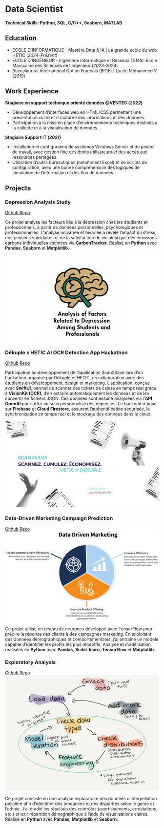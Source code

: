 # Data Scientist

#### Technical Skills: Python, SQL, C/C++, Seaborn, MATLAB

## Education
- ECOLE D’INFORMATIQUE - Mastère Data & IA | La grande école du web HETIC (_2024-Présent_)			       		
- ECOLE D’INGÉNIEUR - Ingénierie Informatique et Réseaux | EMSI: Ecole Marocaine des Sciences de l'lngenieur (_2023-2024_)	 			        		
- Baccalauréat International Option Français (BIOF) | Lycée Mohammed V (_2019_)

## Work Experience
**Stagiaire en support technique orienté données @VENTEC (_2022_)**
- Développement d’interfaces web en HTML/CSS permettant une présentation claire et structurée des informations et des données.
- Participation à la mise en place d’environnements techniques destinés à la collecte et à la visualisation de données.

**Stagiaire Support IT (_2021_)**
- Installation et configuration de systèmes Windows Server et de postes de travail, avec gestion fine des droits utilisateurs et des accès aux ressources partagées.
- Utilisation d’outils bureautiques (notamment Excel) et de scripts de configuration, avec une bonne compréhension des logiques de circulation de l’information et des flux de données.

## Projects
### Depression Analysis Study
[Github Repo](https://github.com/coffeeaddictt/Depression_Analysis_Study)

Ce projet analyse les facteurs liés à la dépression chez les étudiants et professionnels, à partir de données personnelles, psychologiques et professionnelles. L’analyse univariée et bivariée a révélé l’impact du stress, des pensées suicidaires et de la satisfaction de vie ainsi que des émissions carbone individuelles estimées via **CarbonTracker**. Réalisé en **Python** avec **Pandas**, **Seaborn** et **Matplotlib**.

![Depression Analysis](/assets/img/depression_analysis.png)

### Dékuple x HETIC AI OCR Detection App Hackathon
[Github Repo](https://github.com/lapislazulli/Scan2Save)

Participation au développement de l’application Scan2Save lors d’un hackathon organisé par Dékuple et HETIC, en collaboration avec des étudiants en développement, design et marketing. L’application, conçue avec **SwiftUI**, permet de scanner des tickets de caisse en temps réel grâce à **VisionKit (OCR)**, d’en extraire automatiquement les données et de les convertir en fichiers JSON. Ces données sont ensuite analysées via l’**API OpenAI** pour offrir un suivi personnalisé des dépenses. Le backend repose sur **Firebase** et **Cloud Firestore**, assurant l’authentification sécurisée, la synchronisation en temps réel et le stockage des données dans le cloud.

![AI OCR Scanner](/assets/img/Scan2Save.jpg)

### Data-Driven Marketing Campaign Prediction
[Github Repo](https://github.com/coffeeaddictt/Marketing_Campaign_Prediction)
![Depression Analysis](/assets/img/data_driven_marketing.png)

Ce projet utilise un réseau de neurones développé avec TensorFlow pour prédire la réponse des clients à des campagnes marketing. En exploitant des données démographiques et comportementales, j’ai entraîné un modèle capable d’identifier les profils les plus réceptifs. Analyse et modélisation réalisées en **Python** avec **Pandas**, **Scikit-learn**, **TensorFlow** et **Matplotlib**.

### Exploratory Analysis
[Github Repo](https://github.com/coffeeaddictt/Exploratory_Analysis)
![Depression Analysis](/assets/img/EDA.png)

Ce projet consiste en une analyse exploratoire des données d’interpellation policière afin d’identifier des tendances et des disparités selon le genre et l’ethnie. J’ai étudié les résultats des contrôles (avertissements, arrestations, etc.) et leur répartition démographique à l’aide de visualisations claires. Réalisé en **Python** avec **Pandas**, **Matplotlib** et **Seaborn**.
